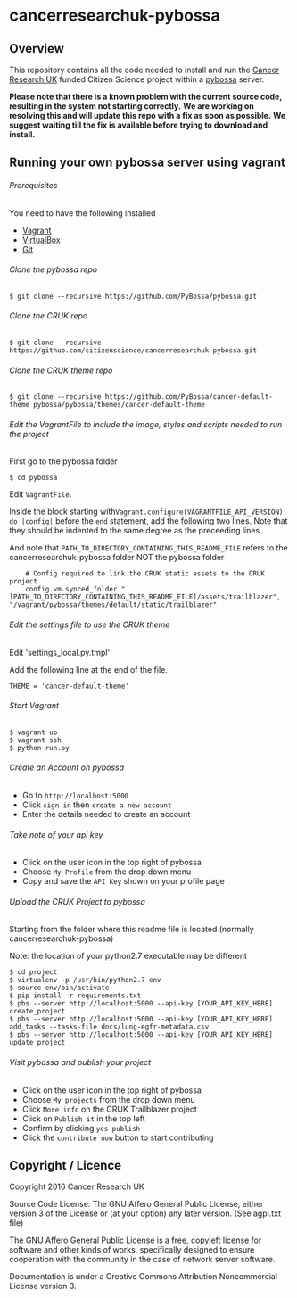 # cancerresearchuk-pybossa

## Overview

This repository contains all the code needed to install and run the [Cancer Research UK](http://www.cancerresearchuk.org/) 
funded Citizen Science project within a [pybossa](http://pybossa.com/) server. 

**Please note that there is a known problem with the current source code, resulting in the system not starting correctly.**
**We are working on resolving this and will update this repo with a fix as soon as possible.**
**We suggest waiting till the fix is available before trying to download and install.**

## Running your own pybossa server using vagrant


###### Prerequisites
You need to have the following installed

* [Vagrant](www.vagrantup.com)
* [VirtualBox](www.virtualbox.org)
* [Git](https://git-scm.com)

###### Clone the pybossa repo
```
$ git clone --recursive https://github.com/PyBossa/pybossa.git
```


###### Clone the CRUK repo
```
$ git clone --recursive https://github.com/citizenscience/cancerresearchuk-pybossa.git
```


###### Clone the CRUK theme repo
```
$ git clone --recursive https://github.com/PyBossa/cancer-default-theme pybossa/pybossa/themes/cancer-default-theme
```


###### Edit the VagrantFile to include the image, styles and scripts needed to run the project
First  go to the pybossa folder

```
$ cd pybossa
```

Edit `VagrantFile`.

Inside the block starting with`Vagrant.configure(VAGRANTFILE_API_VERSION) do |config|`  before the `end` statement, add the following
two lines. Note that they should be indented to the same degree as the preceeding lines

And note that `PATH_TO_DIRECTORY_CONTAINING_THIS_README_FILE` refers to the cancerresearchuk-pybossa folder NOT the pybossa folder

```
    # Config required to link the CRUK static assets to the CRUK project
    config.vm.synced_folder "[PATH_TO_DIRECTORY_CONTAINING_THIS_README_FILE]/assets/trailblazer", "/vagrant/pybossa/themes/default/static/trailblazer"
```


###### Edit the settings file to use the CRUK theme
Edit 'settings_local.py.tmpl'

Add the following line at the end of the file.

```
THEME = 'cancer-default-theme'
```


###### Start Vagrant
```
$ vagrant up
$ vagrant ssh
$ python run.py
```

###### Create an Account on pybossa
- Go to `http://localhost:5000`
- Click `sign in` then `create a new account`
- Enter the details needed to create an account

###### Take note of your api key
- Click on the user icon in the top right of pybossa
- Choose `My Profile` from the drop down menu
- Copy and save the `API Key` shown on your profile page

###### Upload the CRUK Project to pybossa
Starting from the folder where this readme file is located (normally cancerresearchuk-pybossa)

Note: the location of your python2.7 executable may be different

```
$ cd project
$ virtualenv -p /usr/bin/python2.7 env
$ source env/bin/activate
$ pip install -r requirements.txt
$ pbs --server http://localhost:5000 --api-key [YOUR_API_KEY_HERE] create_project
$ pbs --server http://localhost:5000 --api-key [YOUR_API_KEY_HERE] add_tasks --tasks-file docs/lung-egfr-metadata.csv
$ pbs --server http://localhost:5000 --api-key [YOUR_API_KEY_HERE] update_project
```

###### Visit pybossa and publish your project
- Click on the user icon in the top right of pybossa
- Choose `My projects` from the drop down menu
- Click `More info` on the CRUK Trailblazer project
- Click on `Publish it` in the top left
- Confirm by clicking `yes publish`
- Click the `contribute now` button to start contributing

## Copyright / Licence

Copyright 2016 Cancer Research UK

Source Code License: The GNU Affero General Public License, either version 3 of the License or (at your option) any later version. (See agpl.txt file)

The GNU Affero General Public License is a free, copyleft license for software and other kinds of works, specifically designed to ensure 
cooperation with the community in the case of network server software.

Documentation is under a Creative Commons Attribution Noncommercial License version 3.
